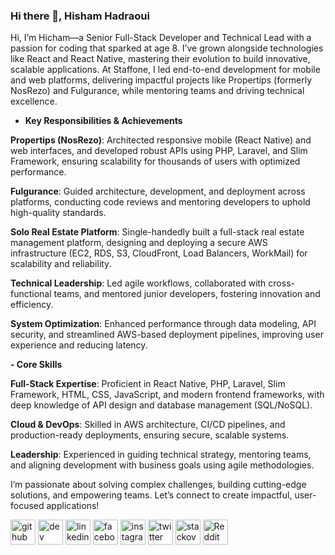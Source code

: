 ### Hi there 👋, Hisham Hadraoui

Hi, I’m Hicham—a Senior Full-Stack Developer and Technical Lead with a passion for coding that sparked at age 8. I’ve grown alongside technologies like React and React Native, mastering their evolution to build innovative, scalable applications. At Staffone, I led end-to-end development for mobile and web platforms, delivering impactful projects like Propertips (formerly NosRezo) and Fulgurance, while mentoring teams and driving technical excellence.

- **Key Responsibilities & Achievements**

**Propertips (NosRezo)**: Architected responsive mobile (React Native) and web interfaces, and developed robust APIs using PHP, Laravel, and Slim Framework, ensuring scalability for thousands of users with optimized performance.

**Fulgurance**: Guided architecture, development, and deployment across platforms, conducting code reviews and mentoring developers to uphold high-quality standards.

**Solo Real Estate Platform**: Single-handedly built a full-stack real estate management platform, designing and deploying a secure AWS infrastructure (EC2, RDS, S3, CloudFront, Load Balancers, WorkMail) for scalability and reliability.

**Technical Leadership**: Led agile workflows, collaborated with cross-functional teams, and mentored junior developers, fostering innovation and efficiency.

**System Optimization**: Enhanced performance through data modeling, API security, and streamlined AWS-based deployment pipelines, improving user experience and reducing latency.

**- Core Skills**

**Full-Stack Expertise**: Proficient in React Native, PHP, Laravel, Slim Framework, HTML, CSS, JavaScript, and modern frontend frameworks, with deep knowledge of API design and database management (SQL/NoSQL).

**Cloud & DevOps**: Skilled in AWS architecture, CI/CD pipelines, and production-ready deployments, ensuring secure, scalable systems.

**Leadership**: Experienced in guiding technical strategy, mentoring teams, and aligning development with business goals using agile methodologies.

I’m passionate about solving complex challenges, building cutting-edge solutions, and empowering teams. Let’s connect to create impactful, user-focused applications!


[<img src='https://cdn.jsdelivr.net/npm/simple-icons@3.0.1/icons/github.svg' alt='github' height='40'>](https://github.com/hishamhadraoui)  [<img src='https://cdn.jsdelivr.net/npm/simple-icons@3.0.1/icons/dev-dot-to.svg' alt='dev' height='40'>](https://dev.to/hishamhadraoui)  [<img src='https://cdn.jsdelivr.net/npm/simple-icons@3.0.1/icons/linkedin.svg' alt='linkedin' height='40'>](https://www.linkedin.com/in/hishamhadraoui/)  [<img src='https://cdn.jsdelivr.net/npm/simple-icons@3.0.1/icons/facebook.svg' alt='facebook' height='40'>](https://www.facebook.com/itshishamthough)  [<img src='https://cdn.jsdelivr.net/npm/simple-icons@3.0.1/icons/instagram.svg' alt='instagram' height='40'>](https://www.instagram.com/justhishaam/)  [<img src='https://cdn.jsdelivr.net/npm/simple-icons@3.0.1/icons/twitter.svg' alt='twitter' height='40'>](https://twitter.com/hishamhadraoui)  [<img src='https://cdn.jsdelivr.net/npm/simple-icons@3.0.1/icons/stackoverflow.svg' alt='stackoverflow' height='40'>](https://stackoverflow.com/users/8140841)  [<img src='https://cdn.jsdelivr.net/npm/simple-icons@3.0.1/icons/reddit.svg' alt='Reddit' height='40'>](https://www.reddit.com/user/hishamhadraoui)  
